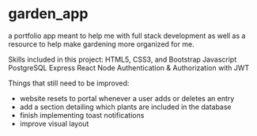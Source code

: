 # garden_app
a portfolio app meant to help me with full stack development as well as a resource to help make gardening more organized for me.

Skills included in this project:
HTML5, CSS3, and Bootstrap
Javascript
PostgreSQL
Express
React
Node
Authentication & Authorization with JWT

Things that still need to be improved:
- website resets to portal whenever a user adds or deletes an entry
- add a section detailing which plants are included in the database
- finish implementing toast notifications
- improve visual layout

